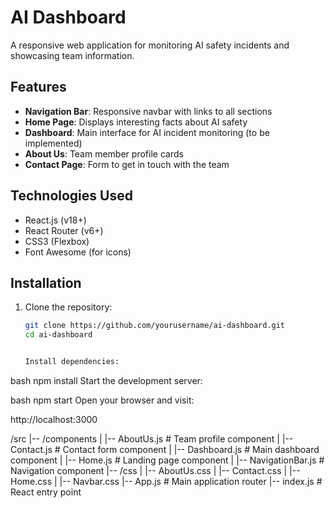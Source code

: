# AI Dashboard

A responsive web application for monitoring AI safety incidents and showcasing team information.

## Features

- **Navigation Bar**: Responsive navbar with links to all sections
- **Home Page**: Displays interesting facts about AI safety
- **Dashboard**: Main interface for AI incident monitoring (to be implemented)
- **About Us**: Team member profile cards
- **Contact Page**: Form to get in touch with the team

## Technologies Used

- React.js (v18+)
- React Router (v6+)
- CSS3 (Flexbox)
- Font Awesome (for icons)

## Installation

1. Clone the repository:

   ```bash
   git clone https://github.com/yourusername/ai-dashboard.git
   cd ai-dashboard


   Install dependencies:
   ```

bash
npm install
Start the development server:

bash
npm start
Open your browser and visit:

http://localhost:3000

/src
|-- /components
| |-- AboutUs.js # Team profile component
| |-- Contact.js # Contact form component
| |-- Dashboard.js # Main dashboard component
| |-- Home.js # Landing page component
| |-- NavigationBar.js # Navigation component
|-- /css
| |-- AboutUs.css
| |-- Contact.css
| |-- Home.css
| |-- Navbar.css
|-- App.js # Main application router
|-- index.js # React entry point
